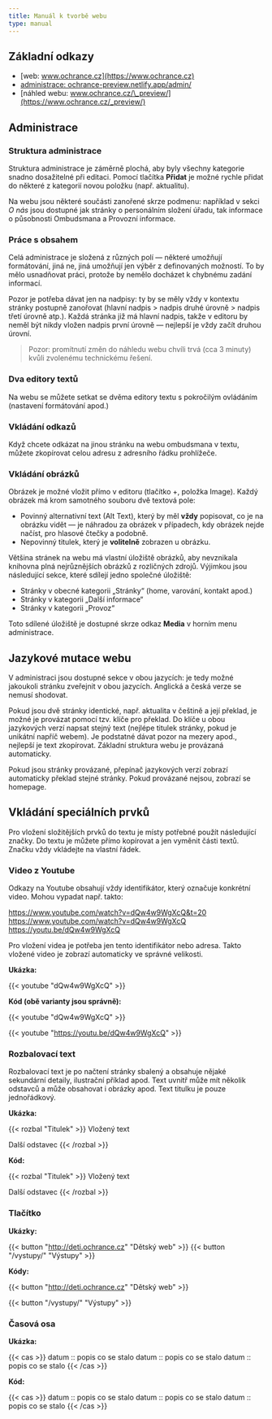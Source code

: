 ```yaml
---
title: Manuál k tvorbě webu
type: manual
---
```


## Základní odkazy

- [web: www.ochrance.cz](https://www.ochrance.cz)
- [administrace: ochrance-preview.netlify.app/admin/](https://ochrance-preview.netlify.app/admin/)
- [náhled webu: www.ochrance.cz/\_preview/](https://www.ochrance.cz/_preview/)

## Administrace

### Struktura administrace

Struktura administrace je záměrně plochá, aby byly všechny kategorie snadno dosažitelné při editaci. Pomocí tlačítka **Přidat** je možné rychle přidat do některé z kategorií novou položku (např. aktualitu).

Na webu jsou některé součásti zanořené skrze podmenu: například v sekci _O nás_ jsou dostupné jak stránky o personálním složení úřadu, tak informace o působnosti Ombudsmana a Provozní informace.

### Práce s obsahem

Celá administrace je složená z různých polí — některé umožňují formátování, jiná ne, jiná umožňují jen výběr z definovaných možností. To by mělo usnadňovat práci, protože by nemělo docházet k chybnému zadání informací.

Pozor je potřeba dávat jen na nadpisy: ty by se měly vždy v kontextu stránky postupně zanořovat (hlavní nadpis > nadpis druhé úrovně > nadpis třetí úrovně atp.). Každá stránka již má hlavní nadpis, takže v editoru by neměl být nikdy vložen nadpis první úrovně — nejlepší je vždy začít druhou úrovní.

> Pozor: promítnutí změn do náhledu webu chvíli trvá (cca 3 minuty) kvůli zvolenému technickému řešení.

### Dva editory textů

Na webu se můžete setkat se dvěma editory textu s pokročilým ovládáním (nastavení formátování apod.)

### Vkládání odkazů

Když chcete odkázat na jinou stránku na webu ombudsmana v textu, můžete zkopírovat celou adresu z adresního řádku prohlížeče.

### Vkládání obrázků

Obrázek je možné vložit přímo v editoru (tlačítko +, položka Image). Každý obrázek má krom samotného souboru dvě textová pole:

- Povinný alternativní text (Alt Text), který by měl **vždy** popisovat, co je na obrázku vidět — je náhradou za obrázek v případech, kdy obrázek nejde načíst, pro hlasové čtečky a podobně.
- Nepovinný titulek, který je **volitelně** zobrazen u obrázku.

Většina stránek na webu má vlastní úložiště obrázků, aby nevznikala knihovna plná nejrůznějších obrázků z rozličných zdrojů. Výjimkou jsou následující sekce, které sdílejí jedno společné úložiště:

- Stránky v obecné kategorii „Stránky“ (home, varování, kontakt apod.)
- Stránky v kategorii „Další informace“
- Stránky v kategorii „Provoz“

Toto sdílené úložiště je dostupné skrze odkaz **Media** v horním menu administrace.

## Jazykové mutace webu

V administraci jsou dostupné sekce v obou jazycích: je tedy možné jakoukoli stránku zveřejnit v obou jazycích. Anglická a česká verze se nemusí shodovat.

Pokud jsou dvě stránky identické, např. aktualita v češtině a její překlad, je možné je provázat pomocí tzv. klíče pro překlad. Do klíče u obou jazykových verzí napsat stejný text (nejlépe titulek stránky, pokud je unikátní napříč webem). Je podstatné dávat pozor na mezery apod., nejlepší je text zkopírovat. Základní struktura webu je provázaná automaticky.

Pokud jsou stránky provázané, přepínač jazykových verzí zobrazí automaticky překlad stejné stránky. Pokud provázané nejsou, zobrazí se homepage.

## Vkládání speciálních prvků

Pro vložení složitějších prvků do textu je místy potřebné použít následující značky. Do textu je můžete přímo kopírovat a jen vyměnit části textů. Značku vždy vkládejte na vlastní řádek.

### Video z Youtube

Odkazy na Youtube obsahují vždy identifikátor, který označuje konkrétní video. Mohou vypadat např. takto:

https://www.youtube.com/watch?v=dQw4w9WgXcQ&t=20
https://www.youtube.com/watch?v=dQw4w9WgXcQ
https://youtu.be/dQw4w9WgXcQ

Pro vložení videa je potřeba jen tento identifikátor nebo adresa. Takto vložené video je zobrazí automaticky ve správné velikosti.

**Ukázka:**

{{< youtube "dQw4w9WgXcQ" >}}

**Kód (obě varianty jsou správně):**

&#123;&#123;< youtube "dQw4w9WgXcQ" >&#125;&#125;

&#123;&#123;< youtube "https://youtu.be/dQw4w9WgXcQ" >&#125;&#125;

### Rozbalovací text

Rozbalovací text je po načtení stránky sbalený a obsahuje nějaké sekundární detaily, ilustrační příklad apod. Text uvnitř může mít několik odstavců a může obsahovat i obrázky apod. Text titulku je pouze jednořádkový.

**Ukázka:**

{{< rozbal "Titulek" >}}
Vložený text

Další odstavec
{{< /rozbal >}}

**Kód:**

&#123;&#123;< rozbal "Titulek" >&#125;&#125;
Vložený text

Další odstavec
&#123;&#123;< /rozbal >&#125;&#125;

### Tlačítko

**Ukázky:**

{{< button "http://deti.ochrance.cz" "Dětský web" >}}
{{< button "/vystupy/" "Výstupy" >}}

**Kódy:**

&#123;&#123;< button "http://deti.ochrance.cz" "Dětský web" >&#125;&#125;

&#123;&#123;< button "/vystupy/" "Výstupy" >&#125;&#125;

### Časová osa

**Ukázka:**

{{< cas >}}
datum :: popis co se stalo
datum :: popis co se stalo
datum :: popis co se stalo
{{< /cas >}}

**Kód:**

&#123;&#123;< cas >&#125;&#125;
datum :: popis co se stalo
datum :: popis co se stalo
datum :: popis co se stalo
&#123;&#123;< /cas >&#125;&#125;
